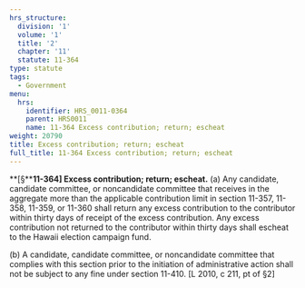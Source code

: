 ```yaml
---
hrs_structure:
  division: '1'
  volume: '1'
  title: '2'
  chapter: '11'
  statute: 11-364
type: statute
tags:
  - Government
menu:
  hrs:
    identifier: HRS_0011-0364
    parent: HRS0011
    name: 11-364 Excess contribution; return; escheat
weight: 20790
title: Excess contribution; return; escheat
full_title: 11-364 Excess contribution; return; escheat
---
```

**[§****11-364] Excess contribution; return; escheat.** (a) Any candidate, candidate committee, or noncandidate committee that receives in the aggregate more than the applicable contribution limit in section 11-357, 11-358, 11-359, or 11-360 shall return any excess contribution to the contributor within thirty days of receipt of the excess contribution. Any excess contribution not returned to the contributor within thirty days shall escheat to the Hawaii election campaign fund.

(b) A candidate, candidate committee, or noncandidate committee that complies with this section prior to the initiation of administrative action shall not be subject to any fine under section 11-410\. [L 2010, c 211, pt of §2]